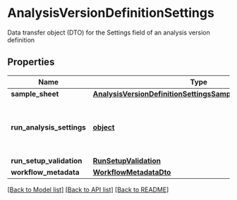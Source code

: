 # AnalysisVersionDefinitionSettings

Data transfer object (DTO) for the Settings field of an analysis version definition
## Properties
Name | Type | Description | Notes
------------ | ------------- | ------------- | -------------
**sample_sheet** | [**AnalysisVersionDefinitionSettingsSampleSheetConfiguration**](AnalysisVersionDefinitionSettingsSampleSheetConfiguration.md) |  | [optional] 
**run_analysis_settings** | [**object**](.md) | Run analysis settings for a sequencing run | [optional] 
**run_setup_validation** | [**RunSetupValidation**](RunSetupValidation.md) |  | [optional] 
**workflow_metadata** | [**WorkflowMetadataDto**](WorkflowMetadataDto.md) |  | [optional] 

[[Back to Model list]](../README.md#documentation-for-models) [[Back to API list]](../README.md#documentation-for-api-endpoints) [[Back to README]](../README.md)


